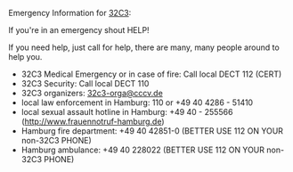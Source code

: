 Emergency Information for [32C3][0]:

If you're in an emergency shout HELP!

If you need help, just call for help, there are many, many people around to help you.

* 32C3 Medical Emergency or in case of fire: Call local DECT 112 (CERT)
* 32C3 Security: Call local DECT 110
* 32C3 organizers: 32c3-orga@cccv.de
* local law enforcement in Hamburg: 110 or +49 40 4286 - 51410
* local sexual assault hotline in Hamburg: +49 40 - 255566 (http://www.frauennotruf-hamburg.de)
* Hamburg fire department: +49 40 42851-0 (BETTER USE 112 ON YOUR non-32C3 PHONE)
* Hamburg ambulance: +49 40 228022 (BETTER USE 112 ON YOUR non-32C3 PHONE)

[0]:http://events.ccc.de/category/32c3/ "32C3 Event Blog"
